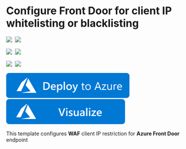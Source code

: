 # Configure Front Door for client IP whitelisting or blacklisting

<IMG SRC="https://azurequickstartsservice.blob.core.windows.net/badges/201-front-door-waf-clientip/PublicLastTestDate.svg" />&nbsp;
<IMG SRC="https://azurequickstartsservice.blob.core.windows.net/badges/201-front-door-waf-clientip/PublicDeployment.svg" />&nbsp;

<IMG SRC="https://azurequickstartsservice.blob.core.windows.net/badges/201-front-door-waf-clientip/FairfaxLastTestDate.svg" />&nbsp;
<IMG SRC="https://azurequickstartsservice.blob.core.windows.net/badges/201-front-door-waf-clientip/FairfaxDeployment.svg" />&nbsp;

<IMG SRC="https://azurequickstartsservice.blob.core.windows.net/badges/201-front-door-waf-clientip/BestPracticeResult.svg" />&nbsp;
<IMG SRC="https://azurequickstartsservice.blob.core.windows.net/badges/201-front-door-waf-clientip/CredScanResult.svg" />&nbsp;

<a href="https://portal.azure.com/#create/Microsoft.Template/uri/https%3A%2F%2Fraw.githubusercontent.com%2FAzure%2Fazure-quickstart-templates%2Fmaster%2F201-front-door-waf-clientip%2Fazuredeploy.json" target="_blank">
    <img src="https://raw.githubusercontent.com/Azure/azure-quickstart-templates/master/1-CONTRIBUTION-GUIDE/images/deploytoazure.svg?sanitize=true"/>
</a>
<a href="http://armviz.io/#/?load=https%3A%2F%2Fraw.githubusercontent.com%2FAzure%2Fazure-quickstart-templates%2Fmaster%2F201-front-door-waf-clientip%2Fazuredeploy.json" target="_blank">
<img src="https://raw.githubusercontent.com/Azure/azure-quickstart-templates/master/1-CONTRIBUTION-GUIDE/images/visualizebutton.svg?sanitize=true"/>
</a>

This template configures **WAF** client IP restriction for **Azure Front Door** endpoint
